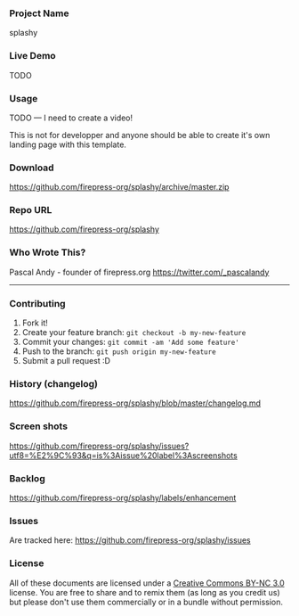 ### Project Name
splashy

### Live Demo
TODO

### Usage
TODO — I need to create a video! 

This is not for developper and anyone should be able to create it's own landing page with this template.

### Download
https://github.com/firepress-org/splashy/archive/master.zip

### Repo URL
https://github.com/firepress-org/splashy

### Who Wrote This?
Pascal Andy - founder of firepress.org
https://twitter.com/_pascalandy

---

### Contributing
1. Fork it!
2. Create your feature branch: `git checkout -b my-new-feature`
3. Commit your changes: `git commit -am 'Add some feature'`
4. Push to the branch: `git push origin my-new-feature`
5. Submit a pull request :D

### History (changelog)
https://github.com/firepress-org/splashy/blob/master/changelog.md

### Screen shots
https://github.com/firepress-org/splashy/issues?utf8=%E2%9C%93&q=is%3Aissue%20label%3Ascreenshots

### Backlog
https://github.com/firepress-org/splashy/labels/enhancement

### Issues 
Are tracked here: https://github.com/firepress-org/splashy/issues

### License
All of these documents are licensed under a [Creative Commons BY-NC 3.0](http://creativecommons.org/licenses/by-nc/3.0/) license. You are free to share and to remix them (as long as you credit us) but please don't use them commercially or in a bundle without permission.